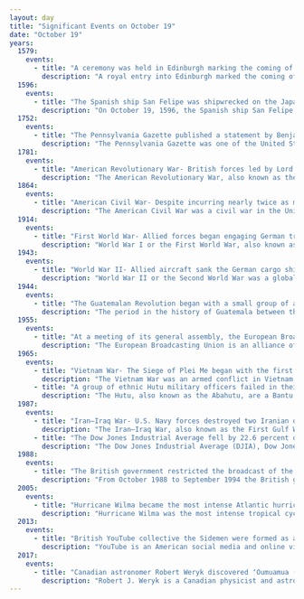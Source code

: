 ```yaml
---
layout: day
title: "Significant Events on October 19"
date: "October 19"
years:
  1579:
    events:
      - title: "A ceremony was held in Edinburgh marking the coming of age of James VI of Scotland as an adult ruler."
        description: "A royal entry into Edinburgh marked the coming of age of King James VI of Scotland as an adult ruler on 19 October 1579. The 13-year-old king came to Edinburgh to begin his adult rule, having spent his childhood at Stirling Castle."
  1596:
    events:
      - title: "The Spanish ship San Felipe was shipwrecked on the Japanese island of Shikoku, and its cargo confiscated by the local daimyō."
        description: "On October 19, 1596, the Spanish ship San Felipe was shipwrecked on Urado in Kōchi on the Japanese island of Shikoku en route from Manila to Acapulco in the Manila-Acapulco Galleon Trade. The local daimyō Chōsokabe Motochika of the Chōsokabe clan that ruled Tosa province during the Sengoku Jidai seized the cargo of the richly laden Manila galleon, and the incident escalated to Toyotomi Hideyoshi, ruling taikō of Japan. The pilot of the ship suggested to Japanese authorities that it was Spanish modus operandi to have missionaries infiltrate a country before an eventual military conquest, depicting the Spanish campaigns in the Americas and the Philippines in this way. This led to the crucifixion of 26 Christians in Nagasaki, the first lethal persecution of Christians by the state in Japan. The executed were later known as the Twenty-Six Martyrs of Japan."
  1752:
    events:
      - title: "The Pennsylvania Gazette published a statement by Benjamin Franklin describing a kite experiment (depicted) to determine the electrical nature of lightning."
        description: "The Pennsylvania Gazette was one of the United States' most prominent newspapers from 1728 until 1800. In the years leading up to the American Revolution, the newspaper served as a voice for colonial opposition to British colonial rule, especially to the Stamp Act and the Townshend Acts. The newspaper was headquartered in Philadelphia."
  1781:
    events:
      - title: "American Revolutionary War- British forces led by Lord Cornwallis officially surrendered to Franco-American forces under George Washington and the comte de Rochambeau, ending the Siege of Yorktown."
        description: "The American Revolutionary War, also known as the Revolutionary War or American War of Independence, was an armed conflict that comprised the final eight years of the broader American Revolution, in which American Patriot forces organized as the Continental Army and commanded by George Washington defeated the British Army. The conflict was fought in North America, the Caribbean, and the Atlantic Ocean. The war ended with the Treaty of Paris (1783), which resulted in the establishment of the United States of America as an independent nation, which was recognized by Great Britain and other nations of the world."
  1864:
    events:
      - title: "American Civil War- Despite incurring nearly twice as many casualties as the Confederates, the Union Army emerged victorious at the Battle of Cedar Creek."
        description: "The American Civil War was a civil war in the United States between the Union and the Confederacy, which was formed in 1861 by states that had seceded from the Union. The central conflict leading to war was a dispute over whether slavery should be permitted to expand into the western territories, leading to more slave states, or be prohibited from doing so, which many believed would place slavery on a course of ultimate extinction."
  1914:
    events:
      - title: "First World War- Allied forces began engaging German troops at the First Battle of Ypres."
        description: "World War I or the First World War, also known as the Great War, was a global conflict between two coalitions- the Allies and the Central Powers. Fighting took place mainly in Europe and the Middle East, as well as in parts of Africa and the Asia-Pacific, and in Europe was characterised by trench warfare; the widespread use of artillery, machine guns, and chemical weapons (gas); and the introductions of tanks and aircraft. World War I was one of the deadliest conflicts in history, resulting in an estimated 10 million military dead and more than 20 million wounded, plus some 10 million civilian dead from causes including genocide. The movement of large numbers of people was a major factor in the deadly Spanish flu pandemic."
  1943:
    events:
      - title: "World War II- Allied aircraft sank the German cargo ship Sinfra, killing mostly Italian POWs."
        description: "World War II or the Second World War was a global conflict between two coalitions- the Allies and the Axis powers. Nearly all of the world's countries participated, with many nations mobilising all resources in pursuit of total war. Tanks and aircraft played major roles, enabling the strategic bombing of cities and delivery of the first and only nuclear weapons ever used in war. World War II was the deadliest conflict in history, resulting in 70 to 85 million deaths, more than half of which were civilians. Millions died in genocides, including the Holocaust, and by massacres, starvation, and disease. After the Allied victory, Germany, Austria, Japan, and Korea were occupied, and German and Japanese leaders were tried for war crimes."
  1944:
    events:
      - title: "The Guatemalan Revolution began with a small group of army officers led by Francisco Javier Arana and Jacobo Árbenz launching a coup against dictator Jorge Ubico."
        description: "The period in the history of Guatemala between the coups against Jorge Ubico in 1944 and Jacobo Árbenz in 1954 is known locally as the Revolution. It has also been called the Ten Years of Spring, highlighting the peak years of representative democracy in Guatemala from 1944 until the end of the civil war in 1996. It saw the implementation of social, political, and especially agrarian reforms that were influential across Latin America."
  1955:
    events:
      - title: "At a meeting of its general assembly, the European Broadcasting Union approved the staging of the first Eurovision Song Contest."
        description: "The European Broadcasting Union is an alliance of public service media organisations whose countries are within the European Broadcasting Area or who are members of the Council of Europe. As of 2024, it is made up of 123 member organisations from 56 countries, and 31 associate members from a further 20 countries. It was established in 1950, and has its administrative headquarters in Geneva."
  1965:
    events:
      - title: "Vietnam War- The Siege of Plei Me began with the first major confrontation between soldiers of the North Vietnamese Army and the U.S. Army."
        description: "The Vietnam War was an armed conflict in Vietnam, Laos, and Cambodia fought between North Vietnam and South Vietnam and their allies. North Vietnam was supported by the Soviet Union and China, while South Vietnam was supported by the United States and other anti-communist nations. The conflict was the second of the Indochina Wars and a major proxy war of the Cold War between the Soviet Union and US. Direct US military involvement greatly escalated from 1965 until its withdrawal in 1973. The fighting spilled over into the Laotian and Cambodian Civil Wars, which ended with all three countries becoming communist in 1975."
      - title: "A group of ethnic Hutu military officers failed in their attempt to overthrow the Burundian government."
        description: "The Hutu, also known as the Abahutu, are a Bantu ethnic group which is native to the African Great Lakes region. They mainly live in Rwanda, Burundi, and Uganda where they form one of the principal ethnic groups alongside the Tutsi and the Great Lakes Twa."
  1987:
    events:
      - title: "Iran–Iraq War- U.S. Navy forces destroyed two Iranian oil platforms in the Persian Gulf in response to an Iranian missile attack on a Kuwaiti oil tanker three days earlier."
        description: "The Iran–Iraq War, also known as the First Gulf War, was an armed conflict between Iran and Iraq that lasted from September 1980 to August 1988. Active hostilities began with the Iraqi invasion of Iran and lasted for nearly eight years, until the acceptance of United Nations Security Council Resolution 598 by both sides. Iraq's primary rationale for the attack against Iran cited the need to prevent Ruhollah Khomeini—who had spearheaded the Iranian revolution in 1979—from exporting the new Iranian ideology to Iraq. There were also fears among the Iraqi leadership of Saddam Hussein that Iran, a theocratic state with a population predominantly composed of Shia Muslims, would exploit sectarian tensions in Iraq by rallying Iraq's Shia majority against the Baʽathist government, which was officially secular but dominated by Sunni Muslims. Iraq also wished to replace Iran as the power player in the Persian Gulf, which was not seen as an achievable objective prior to the Islamic Revolution because of Pahlavi Iran's economic and military superiority as well as its close relationships with the United States and Israel."
      - title: "The Dow Jones Industrial Average fell by 22.6 percent on Black Monday, the largest one-day percentage decline in the stock market index's history."
        description: "The Dow Jones Industrial Average (DJIA), Dow Jones, or simply the Dow, is a stock market index of 30 prominent companies listed on stock exchanges in the United States."
  1988:
    events:
      - title: "The British government restricted the broadcast of the voices of representatives from Sinn Féin and several Irish republican and loyalist paramilitary groups on television and radio."
        description: "From October 1988 to September 1994 the British government banned broadcasts of the voices of representatives from Sinn Féin and several Irish republican and loyalist groups on television and radio in the United Kingdom (UK). The restrictions, announced by the Home Secretary, Douglas Hurd, on 19 October 1988, covered eleven organisations based in Northern Ireland. The ban followed a heightened period of violence in the course of the Troubles, and reflected the UK government's belief in a need to prevent Sinn Féin from using the media for political advantage."
  2005:
    events:
      - title: "Hurricane Wilma became the most intense Atlantic hurricane on record with a minimum atmospheric pressure of 882 mbar (26.05 inHg)."
        description: "Hurricane Wilma was the most intense tropical cyclone in the Atlantic basin and the second-most intense tropical cyclone in the Western Hemisphere, both based on barometric pressure, after Hurricane Patricia in 2015. Wilma's rapid intensification led to a 24-hour pressure drop of 97 mbar (2.9 inHg), setting a new basin record. At its peak, Hurricane Wilma's eye contracted to a record minimum diameter of 2.3 mi (3.7 km). In the record-breaking 2005 Atlantic hurricane season, Wilma was the twenty-second storm, thirteenth hurricane, sixth major hurricane, fourth Category 5 hurricane, and the second costliest in Mexican history."
  2013:
    events:
      - title: "British YouTube collective the Sidemen were formed as a Rockstar Games Social Club group in  Grand Theft Auto Online."
        description: "YouTube is an American social media and online video sharing platform owned by Google. YouTube was founded on February 14, 2005, by Steve Chen, Chad Hurley, and Jawed Karim, three former employees of PayPal. Headquartered in San Bruno, California, it is the second-most-visited website in the world, after Google Search. In January 2024, YouTube had more than 2.7 billion monthly active users, who collectively watched more than one billion hours of videos every day. As of May 2019, videos were being uploaded to the platform at a rate of more than 500 hours of content per minute, and as of mid-2024, there were approximately 14.8 billion videos in total."
  2017:
    events:
      - title: "Canadian astronomer Robert Weryk discovered ʻOumuamua (depicted), the first known interstellar object detected passing through the Solar System."
        description: "Robert J. Weryk is a Canadian physicist and astronomer. He currently works at the University of Hawaiʻi at Mānoa, where he discovered the first known interstellar object, ʻOumuamua. He has also published numerous articles on meteors and other astronomical topics."
---
```

